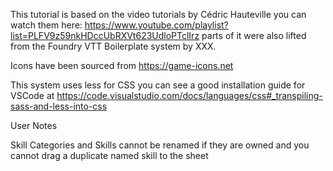 This tutorial is based on the video tutorials by Cédric Hauteville you can watch them here: https://www.youtube.com/playlist?list=PLFV9z59nkHDccUbRXVt623UdloPTclIrz parts of it were also lifted from the Foundry VTT Boilerplate system by XXX.

Icons have been sourced from https://game-icons.net

This system uses less for CSS you can see a good installation guide for VSCode at https://code.visualstudio.com/docs/languages/css#_transpiling-sass-and-less-into-css

User Notes

Skill Categories and Skills cannot be renamed if they are owned and you cannot drag a duplicate named skill to the sheet 